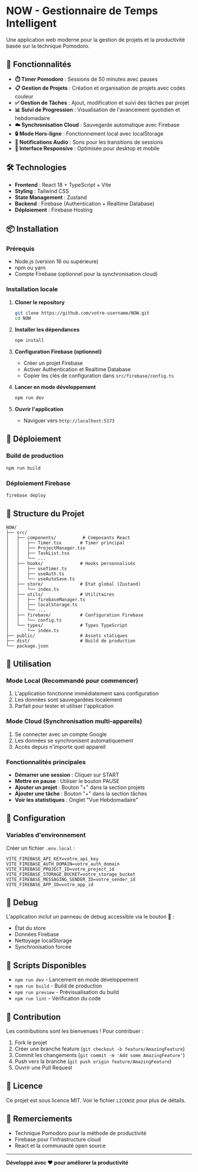 # NOW - Gestionnaire de Temps Intelligent

Une application web moderne pour la gestion de projets et la productivité basée sur la technique Pomodoro.

## 🚀 Fonctionnalités

- **⏱️ Timer Pomodoro** : Sessions de 50 minutes avec pauses
- **📋 Gestion de Projets** : Création et organisation de projets avec codes couleur
- **✅ Gestion de Tâches** : Ajout, modification et suivi des tâches par projet
- **📊 Suivi de Progression** : Visualisation de l'avancement quotidien et hebdomadaire
- **☁️ Synchronisation Cloud** : Sauvegarde automatique avec Firebase
- **🔒 Mode Hors-ligne** : Fonctionnement local avec localStorage
- **🎵 Notifications Audio** : Sons pour les transitions de sessions
- **📱 Interface Responsive** : Optimisée pour desktop et mobile

## 🛠️ Technologies

- **Frontend** : React 18 + TypeScript + Vite
- **Styling** : Tailwind CSS
- **State Management** : Zustand
- **Backend** : Firebase (Authentication + Realtime Database)
- **Déploiement** : Firebase Hosting

## 📦 Installation

### Prérequis
- Node.js (version 16 ou supérieure)
- npm ou yarn
- Compte Firebase (optionnel pour la synchronisation cloud)

### Installation locale

1. **Cloner le repository**
   ```bash
   git clone https://github.com/votre-username/NOW.git
   cd NOW
   ```

2. **Installer les dépendances**
   ```bash
   npm install
   ```

3. **Configuration Firebase (optionnel)**
   - Créer un projet Firebase
   - Activer Authentication et Realtime Database
   - Copier les clés de configuration dans `src/firebase/config.ts`

4. **Lancer en mode développement**
   ```bash
   npm run dev
   ```

5. **Ouvrir l'application**
   - Naviguer vers `http://localhost:5173`

## 🚀 Déploiement

### Build de production
```bash
npm run build
```

### Déploiement Firebase
```bash
firebase deploy
```

## 📁 Structure du Projet

```
NOW/
├── src/
│   ├── components/          # Composants React
│   │   ├── Timer.tsx       # Timer principal
│   │   ├── ProjectManager.tsx
│   │   ├── TaskList.tsx
│   │   └── ...
│   ├── hooks/              # Hooks personnalisés
│   │   ├── useTimer.ts
│   │   ├── useAuth.ts
│   │   └── useAutoSave.ts
│   ├── store/              # État global (Zustand)
│   │   └── index.ts
│   ├── utils/              # Utilitaires
│   │   ├── firebaseManager.ts
│   │   ├── localStorage.ts
│   │   └── ...
│   ├── firebase/           # Configuration Firebase
│   │   └── config.ts
│   └── types/              # Types TypeScript
│       └── index.ts
├── public/                 # Assets statiques
├── dist/                   # Build de production
└── package.json
```

## 🎯 Utilisation

### Mode Local (Recommandé pour commencer)
1. L'application fonctionne immédiatement sans configuration
2. Les données sont sauvegardées localement
3. Parfait pour tester et utiliser l'application

### Mode Cloud (Synchronisation multi-appareils)
1. Se connecter avec un compte Google
2. Les données se synchronisent automatiquement
3. Accès depuis n'importe quel appareil

### Fonctionnalités principales
- **Démarrer une session** : Cliquer sur START
- **Mettre en pause** : Utiliser le bouton PAUSE
- **Ajouter un projet** : Bouton "+" dans la section projets
- **Ajouter une tâche** : Bouton "+" dans la section tâches
- **Voir les statistiques** : Onglet "Vue Hebdomadaire"

## 🔧 Configuration

### Variables d'environnement
Créer un fichier `.env.local` :
```env
VITE_FIREBASE_API_KEY=votre_api_key
VITE_FIREBASE_AUTH_DOMAIN=votre_auth_domain
VITE_FIREBASE_PROJECT_ID=votre_project_id
VITE_FIREBASE_STORAGE_BUCKET=votre_storage_bucket
VITE_FIREBASE_MESSAGING_SENDER_ID=votre_sender_id
VITE_FIREBASE_APP_ID=votre_app_id
```

## 🐛 Debug

L'application inclut un panneau de debug accessible via le bouton 🐛 :
- État du store
- Données Firebase
- Nettoyage localStorage
- Synchronisation forcée

## 📝 Scripts Disponibles

- `npm run dev` - Lancement en mode développement
- `npm run build` - Build de production
- `npm run preview` - Prévisualisation du build
- `npm run lint` - Vérification du code

## 🤝 Contribution

Les contributions sont les bienvenues ! Pour contribuer :

1. Fork le projet
2. Créer une branche feature (`git checkout -b feature/AmazingFeature`)
3. Commit les changements (`git commit -m 'Add some AmazingFeature'`)
4. Push vers la branche (`git push origin feature/AmazingFeature`)
5. Ouvrir une Pull Request

## 📄 Licence

Ce projet est sous licence MIT. Voir le fichier `LICENSE` pour plus de détails.

## 🙏 Remerciements

- Technique Pomodoro pour la méthode de productivité
- Firebase pour l'infrastructure cloud
- React et la communauté open source

---

**Développé avec ❤️ pour améliorer la productivité** 